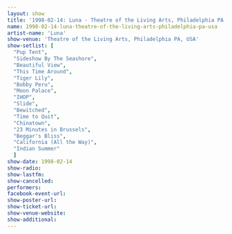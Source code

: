 ```yaml
---
layout: show
title: '1998-02-14: Luna - Theatre of the Living Arts, Philadelphia PA, USA'
name: 1998-02-14-luna-theatre-of-the-living-arts-philadelphia-pa-usa
artist-name: 'Luna'
show-venue: 'Theatre of the Living Arts, Philadelphia PA, USA'
show-setlist: [
  "Pup Tent",
  "Sideshow By The Seashore",
  "Beautiful View",
  "This Time Around",
  "Tiger Lily",
  "Bobby Peru",
  "Moon Palace",
  "IHOP",
  "Slide",
  "Bewitched",
  "Time to Quit",
  "Chinatown",
  "23 Minutes in Brussels",
  "Beggar's Bliss",
  "California (All the Way)",
  "Indian Summer"
  ]
show-date: 1998-02-14
show-radio: 
show-lastfm: 
show-cancelled: 
performers: 
facebook-event-url: 
show-poster-url: 
show-ticket-url: 
show-venue-website: 
show-additional: 
---
```



